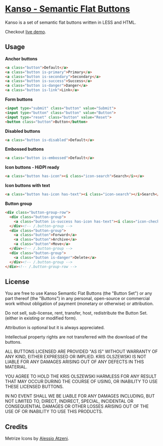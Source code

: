 # [Kanso - Semantic Flat Buttons](http://www.kolszewski.com/kanso)
Kanso is a set of semantic flat buttons written in LESS and HTML.

Checkout [live demo](http://www.kolszewski.com/kanso).

## Usage
**Anchor buttons**
```html
<a class="button">Default</a>
<a class="button is-primary">Primary</a>
<a class="button is-secondary">Secondary</a>
<a class="button is-success">Success</a>
<a class="button is-danger">Danger</a>
<a class="button is-link">Link</a>
```
**Form buttons**
```html
<input type="submit" class="button" value="Submit">
<input type="button" class="button" value="Button">
<input type="reset" class="button" value="Reset">
<button class="button">Button</button>
```
**Disabled buttons**
```html
<a class="button is-disabled">Default</a>
```
**Embossed buttons**
```html
<a class="button is-embossed">Default</a>
```
**Icon buttons - HiDPI ready**
```html
<a class="button has-icon"><i class="icon-search">Search</i></a>
```
**Icon buttons with text**
```html
<a class="button has-icon has-text"><i class="icon-search"></i>Search</a>
```
**Button group**
```html
<div class="button-group-row">
  <div class="button-group">
    <a class="button is-success has-icon has-text"><i class="icon-check"></i>New Email</a>
  </div><!-- /.button-group -->
  <div class="button-group">
    <a class="button">Forward</a>
    <a class="button">Archive</a>
    <a class="button">Move</a>
  </div><!-- /.button-group -->
  <div class="button-group">
    <a class="button is-danger">Delete</a>
  </div><!-- /.button-group -->
</div><!-- /.button-group-row -->
```
## License
You are free to use Kanso Semantic Flat Buttons (the "Button Set") or any part thereof (the "Buttons") in any personal, open-source or commercial work without obligation of payment (monetary or otherwise) or attribution.

Do not sell, sub-license, rent, transfer, host, redistribute the Button Set. (either in existing or modified form).

Attribution is optional but it is always appreciated.

Intellectual property rights are not transferred with the download of the buttons.

ALL BUTTONS LICENSED ARE PROVIDED "AS IS" WITHOUT WARRANTY OF ANY KIND, EITHER EXPRESSED OR IMPLIED. KRIS OLSZEWSKI IS NOT LIABLE FOR ANY DAMAGES ARISING OUT OF ANY DEFECTS IN THIS MATERIAL.

YOU AGREE TO HOLD THE KRIS OLSZEWSKI HARMLESS FOR ANY RESULT THAT MAY OCCUR DURING THE COURSE OF USING, OR INABILITY TO USE THESE LICENSED BUTTONS.

IN NO EVENT SHALL WE BE LIABLE FOR ANY DAMAGES INCLUDING, BUT NOT LIMITED TO, DIRECT, INDIRECT, SPECIAL, INCIDENTAL OR CONSEQUENTIAL DAMAGES OR OTHER LOSSES ARISING OUT OF THE USE OF OR INABILITY TO USE THIS PRODUCTS.

## Credits
Metrize Icons by [Alessio Atzeni](http://www.alessioatzeni.com/).
